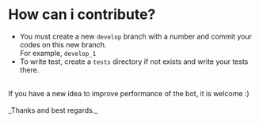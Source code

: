 # How can i contribute?

- You must create a new `develop` branch with a number and commit your codes on this new branch. </br>
For example, `develop_1`
- To write test, create a `tests` directory if not exists and write your tests there. </br>
</br>
If you have a new idea to improve performance of the bot, it is welcome :) </br>
</br>
_Thanks and best regards._
